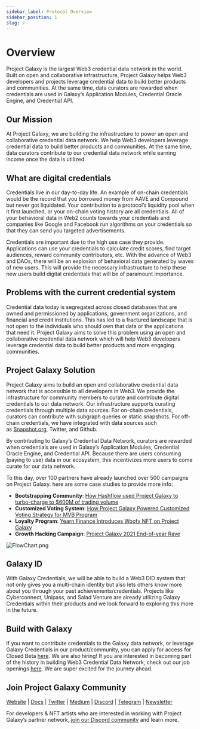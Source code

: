 ```yaml
---
sidebar_label: Protocol Overview
sidebar_position: 1
slug: /
---
```

# Overview

Project Galaxy is the largest Web3 credential data network in the world. Built on open and collaborative infrastructure, Project Galaxy helps Web3 developers and projects leverage credential data to build better products and communities. At the same time, data curators are rewarded when credentials are used in Galaxy’s Application Modules, Credential Oracle Engine, and Credential API.

## Our Mission

At Project Galaxy, we are building the infrastructure to power an open and collaborative credential data network. We help Web3 developers leverage credential data to build better products and communities. At the same time, data curators contribute to our credential data network while earning income once the data is utilized.

## What are digital credentials

Credentials live in our day-to-day life. An example of on-chain credentials would be the record that you borrowed money from AAVE and Compound but never got liquidated. Your contribution to a protocol’s liquidity pool when it first launched, or your on-chain voting history are all credentials. All of your behavioral data in Web2 counts towards your credentials and companies like Google and Facebook run algorithms on your credentials so that they can send you targeted advertisements.

Credentials are important due to the high use case they provide. Applications can use your credentials to calculate credit scores, find target audiences, reward community contributors, etc. With the advance of Web3 and DAOs, there will be an explosion of behavioral data generated by waves of new users. This will provide the necessary infrastructure to help these new users build digital credentials that will be of paramount importance.

## Problems with the current credential system

Credential data today is segregated across closed databases that are owned and permissioned by applications, government organizations, and financial and credit institutions. This has led to a fractured landscape that is not open to the individuals who should own that data or the applications that need it. Project Galaxy aims to solve this problem using an open and collaborative credential data network which will help Web3 developers leverage credential data to build better products and more engaging communities.

## Project Galaxy Solution

Project Galaxy aims to build an open and collaborative credential data network that is accessible to all developers in Web3. We provide the infrastructure for community members to curate and contribute digital credentials to our data network. Our infrastructure supports curating credentials through multiple data sources. For on-chain credentials, curators can contribute with subgraph queries or static snapshots. For off-chain credentials, we have integrated with data sources such as [Snapshot.org](http://snapshot.org/), Twitter, and Github.

By contributing to Galaxy’s Credential Data Network, curators are rewarded when credentials are used in Galaxy’s Application Modules, Credential Oracle Engine, and Credential API. Because there are users consuming (paying to use) data in our ecosystem, this incentivizes more users to come curate for our data network.

To this day, over 100 partners have already launched over 500 campaigns on Project Galaxy. here are some case studies to provide more info:

* **Bootstrapping Community**: [How Hashflow used Project Galaxy to turbo-charge to $600M of trading volume](https://docs.galaxy.eco/Into-The-Galaxy/3Gg3KWsGxJjFkbpjBxc6C7/Hashflow-DEX/4KodnDTqqWC13xrH1Pxmp9)
* **Customized Voting System**: [How Project Galaxy Powered Customized Voting Strategy for MVB Program](https://www.binance.org/en/blog/mvbiii-forming-a-voting-committee-to-bring-decentralization-into-the-mvb-program/)
* **Loyalty Program**: [Yearn Finance Introduces Woofy NFT on Project Galaxy](https://blog.galaxy.eco/yearn-finance-introduces-woofy-nfts-on-project-galaxy-95bf7ece2493)
* **Growth Hacking Campaign**: [Project Galaxy 2021 End-of-year Rave](https://blog.galaxy.eco/growth-hacking-in-web3-2021-project-galaxy-eoy-rave-campaign-recap-946a7452930b)

![FlowChart.png](assets/FlowChart.png "Flow Chart")

## Galaxy ID

With Galaxy Credentials, we will be able to build a Web3 DID system that not only gives you a multi-chain identity but also lets others know more about you through your past achievements/credentials. Projects like Cyberconnect, Unipass, and Salad Venture are already utilizing Galaxy Credentials within their products and we look forward to exploring this more in the future.

## Build with Galaxy

If you want to contribute credentials to the Galaxy data network, or leverage Galaxy Credentials in our product/community, you can apply for access for Closed Beta [here](https://to.galaxy.eco/application). We are also hiring! If you are interested in becoming part of the history in building Web3 Credential Data Network, check out our job openings [here](https://to.galaxy.eco/careers). We are super excited for the journey ahead.

## Join Project Galaxy Community

[Website](https://galaxy.eco/) | [Docs](https://docs.galaxy.eco/) | [Twitter](https://twitter.com/intent/follow?screen_name=ProjectGalaxyHQ) | [Medium](https://blog.galaxy.eco/) | [Discord](https://discord.gg/projectgalaxy) | [Telegram](https://t.me/ProjectGalaxyHQ) | [Newsletter](http://newsletter.galaxy.eco/)

For developers & NFT artists who are interested in working with Project Galaxy’s partner network, [join our Discord community](https://discord.gg/projectgalaxy) and learn more.